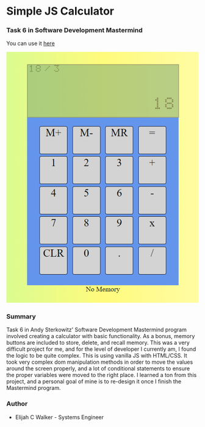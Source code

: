 # Simple JS Calculator

### Task 6 in Software Development Mastermind

You can use it [here]()

![calculator](./img/calcTN.png)


### Summary

Task 6 in Andy Sterkowitz' Software Development Mastermind program involved creating a calculator with basic functionality. As a bonus, memory buttons are included to store, delete, and recall memory. This was a very difficult project for me, and for the level of developer I currently am, I found the logic to be quite complex. This is using vanilla JS with HTML/CSS. It took very complex dom manipulation methods in order to move the values around the screen properly, and a lot of conditional statements to ensure the proper variables were moved to the right place. I learned a ton from this project, and a personal goal of mine is to re-design it once I finish the Mastermind program.

### Author

* Elijah C Walker - Systems Engineer